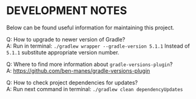 # DEVELOPMENT NOTES

Below can be found useful information for maintaining this project.

Q: How to upgrade to newer version of Gradle?  
A: Run in terminal: `./gradlew wrapper --gradle-version 5.1.1`
   Instead of `5.1.1` substitute appropriate version number.

Q: Where to find more information about `gradle-versions-plugin`?  
A: https://github.com/ben-manes/gradle-versions-plugin

Q: How to check project dependencies for updates?  
A: Run next command in terminal: `./gradlew clean dependencyUpdates`